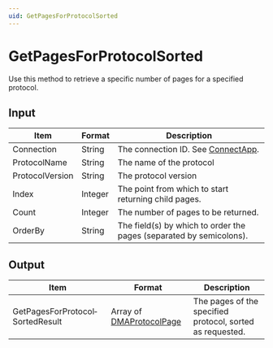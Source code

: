 ```yaml
---
uid: GetPagesForProtocolSorted
---
```


# GetPagesForProtocolSorted

Use this method to retrieve a specific number of pages for a specified protocol.

## Input

| Item            | Format  | Description                                                                      |
|-----------------|---------|----------------------------------------------------------------------------------|
| Connection      | String  | The connection ID. See [ConnectApp](xref:ConnectApp). |
| ProtocolName    | String  | The name of the protocol                                                         |
| ProtocolVersion | String  | The protocol version                                                             |
| Index           | Integer | The point from which to start returning child pages.                             |
| Count           | Integer | The number of pages to be returned.                                              |
| OrderBy         | String  | The field(s) by which to order the pages (separated by semicolons).              |

## Output

| Item | Format | Description |
|--|--|--|
| GetPagesForProtocol­SortedResult | Array of [DMAProtocolPage](xref:DMAProtocolPage) | The pages of the specified protocol, sorted as requested. |
